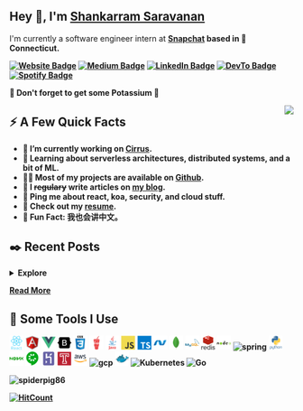 <h2>Hey 👋, I'm <a href="https://www.linkedin.com/in/shankarram-saravanan-03156b1aa/">Shankarram Saravanan</a></h2>
<p>I'm currently a software engineer intern at <strong><a href="https://www.tcrinc.com/">Snapchat</a> based in 🌁 Connecticut.</p>
<p><a href="https://stanleylim.me"><img src="https://img.shields.io/badge/-stanleylim.me-4E69C8?style=flat-square&amp;labelColor=4E69C8&amp;logo=Firefox&amp;link=https://stanleylim.me" alt="Website Badge"></a> <a href="https://medium.com/@serbis"><img src="https://img.shields.io/badge/-@serbis-14c767?style=flat-square&amp;labelColor=14c767&amp;logo=Medium&amp;link=https://medium.com/@serbis" alt="Medium Badge"></a> <a href="https://www.linkedin.com/in/serbis/"><img src="https://img.shields.io/badge/-@serbis-0077B5?style=flat-square&amp;labelColor=0077B5&amp;logo=LinkedIn&amp;link=https://www.linkedin.com/in/serbis/" alt="LinkedIn Badge"></a> <a href="https://dev.to/spiderpig86"><img src="https://img.shields.io/badge/-@spiderpig86-0A0A0A?style=flat-square&amp;labelColor=0A0A0A&amp;logo=dev.to&amp;link=https://dev.to/spiderpig86" alt="DevTo Badge"></a> <a href="https://open.spotify.com/user/1235099575"><img src="https://img.shields.io/badge/-@Stanley%20Lim-1ED760?style=flat-square&amp;labelColor=fff&amp;logo=Spotify&amp;link=https://open.spotify.com/user/1235099575" alt="Spotify Badge"></a></p>
<p>🍌 Don't forget to get some Potassium 🍌</p>
<img align="right" src="https://media1.giphy.com/media/13HgwGsXF0aiGY/giphy.gif" />
<h2>⚡️ A Few Quick Facts</h2>
<ul>
<li>🔭 I’m currently working on <a href="https://github.com/Spiderpig86/Cirrus">Cirrus</a>.</li>
<li>🧐 Learning about <strong>serverless architectures</strong>, <strong>distributed systems</strong>, and a bit of <strong>ML</strong>.</li>
<li>👨‍💻 Most of my projects are available on <a href="https://github.com/Spiderpig86">Github</a>.</li>
<li>📝 I <del>regulary</del> write articles on <a href="https://blog.stanleylim.me">my blog</a>.</li>
<li>💬 Ping me about <strong>react, koa, security, and cloud stuff</strong>.</li>
<li>📙 Check out my <a href="https://www.stanleylim.me/resume/resume.pdf">resume</a>.</li>
<li>🎉 Fun Fact: 我也会讲中文。</li>
</ul>
<h2>✒️ Recent Posts</h2>
<details>
    <summary>Explore</summary>
    <li><a target="_blank" href="https://blog.stanleylim.me/maximizing-efficiency-and-impact---why-i-choose-mermaid-for-graph-creation">Maximizing Efficiency and Impact - Why I Choose Mermaid for Graph Creation — June 19, 2023</a></li><li><a target="_blank" href="https://blog.stanleylim.me/til-how-casing-can-break-netlify-functions">TIL How Casing Can Break Netlify Functions — February 27, 2023</a></li><li><a target="_blank" href="https://blog.stanleylim.me/godaddy-redirect-hack">GoDaddy Redirect Hack — December 20, 2022</a></li><li><a target="_blank" href="https://blog.stanleylim.me/airpods-not-charging-on-windows">Airpods Not Charging on Windows — August 19, 2022</a></li><li><a target="_blank" href="https://blog.stanleylim.me/the-fastest-way-to-develop-and-deploy-your-next-project">⚡ The Fastest Way to Develop and Deploy Your Next Project — June 09, 2022</a></li>
</details>
<p><a target="_blank" href="https://blog.stanleylim.me">Read More</a></p>
<h2>🚀 Some Tools I Use</h2>
<p align="left">
<img src="https://raw.githubusercontent.com/devicons/devicon/master/icons/react/react-original-wordmark.svg" alt="react" width="25" height="25" />
<img src="https://raw.githubusercontent.com/devicons/devicon/master/icons/angularjs/angularjs-original.svg" alt="angular-js" width="25" height="25" />
<img src="https://raw.githubusercontent.com/devicons/devicon/master/icons/vuejs/vuejs-original.svg" alt="vue" width="25" height="25" />
<img src="https://raw.githubusercontent.com/devicons/devicon/master/icons/bootstrap/bootstrap-plain.svg" alt="bootstrap" width="25" height="25" />
<img src="https://raw.githubusercontent.com/devicons/devicon/master/icons/css3/css3-original-wordmark.svg" alt="css3" width="25" height="25" />
<img src="https://raw.githubusercontent.com/devicons/devicon/master/icons/gulp/gulp-plain.svg" alt="gulp" width="25" height="25" />
<img src="https://raw.githubusercontent.com/devicons/devicon/master/icons/java/java-original-wordmark.svg" alt="java" width="25" height="25" />
<img src="https://raw.githubusercontent.com/devicons/devicon/master/icons/javascript/javascript-original.svg" alt="javascript" width="25" height="25" />
<img src="https://raw.githubusercontent.com/devicons/devicon/master/icons/typescript/typescript-original.svg" alt="typescript" width="25" height="25" />
<img src="https://raw.githubusercontent.com/devicons/devicon/master/icons/dot-net/dot-net-original.svg" alt=".NET" width="25" height="25" />
<img src="https://raw.githubusercontent.com/devicons/devicon/master/icons/mongodb/mongodb-original.svg" alt="mongodb" width="25" height="25" />
<img src="https://raw.githubusercontent.com/devicons/devicon/master/icons/mysql/mysql-original-wordmark.svg" alt="mysql" width="25" height="25" />
<img src="https://raw.githubusercontent.com/devicons/devicon/master/icons/redis/redis-original-wordmark.svg" alt="redis" width="25" height="25" />
<img src="https://raw.githubusercontent.com/devicons/devicon/master/icons/nodejs/nodejs-original-wordmark.svg" alt="nodejs" width="25" height="25" />
<img src="https://www.vectorlogo.zone/logos/springio/springio-icon.svg" alt="spring" width="25" height="25" />
<img src="https://raw.githubusercontent.com/devicons/devicon/master/icons/python/python-original-wordmark.svg" alt="python" width="25" height="25" />
<img src="https://raw.githubusercontent.com/devicons/devicon/master/icons/nginx/nginx-original.svg" alt="nginx" width="25" height="25" />
<img src="https://raw.githubusercontent.com/devicons/devicon/master/icons/cucumber/cucumber-plain.svg" alt="cucumber" width="25" height="25" />
<img src="https://raw.githubusercontent.com/devicons/devicon/master/icons/heroku/heroku-plain.svg" alt="heroku" width="25" height="25" />
<img src="https://raw.githubusercontent.com/devicons/devicon/master/icons/travis/travis-plain.svg" alt="travis" width="25" height="25" />
<img src="https://raw.githubusercontent.com/github/explore/80688e429a7d4ef2fca1e82350fe8e3517d3494d/topics/aws/aws.png" alt="aws" width="25" height="25" />
<img src="https://www.vectorlogo.zone/logos/google_cloud/google_cloud-icon.svg" alt="gcp" width="25" height="25" />
<img src="https://raw.githubusercontent.com/devicons/devicon/master/icons/docker/docker-original.svg" alt="Docker" width="25" height="25" />
<img src="https://www.vectorlogo.zone/logos/kubernetes/kubernetes-icon.svg" alt="Kubernetes" width="25" height="25" />
<img src="https://cdn.jsdelivr.net/gh/devicons/devicon/icons/go/go-original.svg" alt="Go" width="25" height="25" />
</p>
<img src="https://github-readme-stats.vercel.app/api?username=spiderpig86&show_icons=true&count_private=true" alt="spiderpig86" />
<p><a href="http://hits.dwyl.com/spiderpig86/spiderpig86/spiderpig86.svg?style=flat-square"><img src="https://hits.dwyl.com/spiderpig86/spiderpig86/spiderpig86.svg?style=flat-square" alt="HitCount"></a></p>
